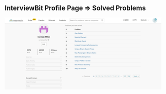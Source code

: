 ## InterviewBit Profile Page => Solved Problems

![IB Profile](https://github.com/sankalpmittal1911-BitSian/Finoramic-Assignment/blob/master/Section%201:%20Data%20Structures/IB.JPG)
